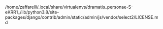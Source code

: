/home/zaffarelli/.local/share/virtualenvs/dramatis_personae-S-eKRR1_/lib/python3.8/site-packages/django/contrib/admin/static/admin/js/vendor/select2/LICENSE.md